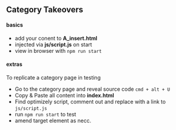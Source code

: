 ## Category Takeovers

#### basics
* add your conent to __A_insert.html__
* injected via __js/script.js__ on start
* view in browser with ```npm run start```

#### extras
To replicate a category page in testing
- Go to the category page and reveal source code ```cmd + alt + U```
- Copy & Paste all content into __index.html__
- Find optimizely script, comment out and replace with a link to ```js/script.js```
- run ```npm run start``` to test
- amend target element as necc. 